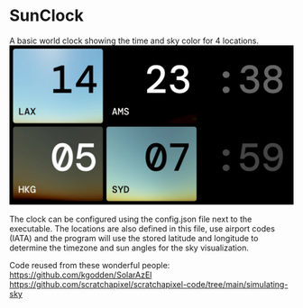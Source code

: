 # SunClock

A basic world clock showing the time and sky color for 4 locations.
![Screenshot](screenshot-sunclock.webp)

The clock can be configured using the config.json file next to the executable.
The locations are also defined in this file, use airport codes (IATA) and the program will use the stored latitude and longitude to determine the timezone and sun angles for the sky visualization.

Code reused from these wonderful people:
https://github.com/kgodden/SolarAzEl
https://github.com/scratchapixel/scratchapixel-code/tree/main/simulating-sky